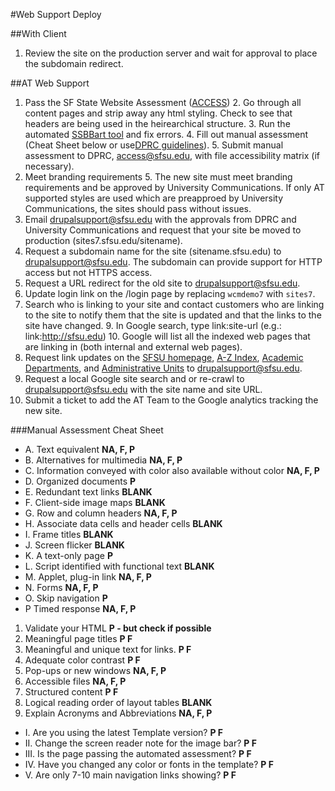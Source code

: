 #Web Support Deploy

##With Client
1. Review the site on the production server and wait for approval to place the subdomain redirect.

##AT Web Support

1. Pass the SF State Website Assessment ([ACCESS](http://www.sfsu.edu/access/webaccess/index.html#requirements))
    2. Go through all content pages and strip away any html styling. Check to see that headers are being used in the heirearchical structure.
    3. Run the automated [SSBBart tool](https://sfsu.ssbbartgroup.com/index.php) and fix errors. 
    4. Fill out manual assessment (Cheat Sheet below or use[DPRC guidelines]( http://www.sfsu.edu/access/webaccess/assessment.html)).
    5. Submit manual assessment to DPRC, access@sfsu.edu, with file accessibility matrix (if necessary).
4. Meet branding requirements
    5. The new site must meet branding requirements and be approved by University Communications. If only AT supported styles are used which are preapproed by University Communications, the sites should pass without issues.
5. Email drupalsupport@sfsu.edu with the approvals from DPRC and University Communications and request that your site be moved to production (sites7.sfsu.edu/sitename).
6. Request a subdomain name for the site (sitename.sfsu.edu) to drupalsupport@sfsu.edu. The subdomain can provide support for HTTP access but not HTTPS access.
7. Request a URL redirect for the old site to drupalsupport@sfsu.edu.
8. Update login link on the /login page by replacing ```wcmdemo7``` with ```sites7```.
8. Search who is linking to your site and contact customers who are linking to the site to notify them that the site is updated and that the links to the site have changed.
    9. In Google search, type link:site-url (e.g.:  link:http://sfsu.edu)
    10. Google will list all the indexed web pages that are linking in (both internal and external web pages).
11. Request link updates on the [SFSU homepage](http://www.sfsu.edu/), [A-Z Index](http://www.sfsu.edu/atoz/), [Academic Departments](http://www.sfsu.edu/deptpage/acaddept.htm), and [Administrative Units](http://www.sfsu.edu/deptpage/admdept.htm) to drupalsupport@sfsu.edu.
12. Request a local Google site search and or re-crawl to drupalsupport@sfsu.edu with the site name and site URL.
14. Submit a ticket to add the AT Team to the Google analytics tracking the new site.

###Manual Assessment  Cheat Sheet

* A. Text equivalent **NA, F, P**
* B. Alternatives for multimedia **NA, F, P**
* C. Information conveyed with color also available without color **NA, F, P**
* D. Organized documents **P**
* E. Redundant text links **BLANK**
* F. Client-side image maps **BLANK**
* G. Row and column headers **NA, F, P**
* H. Associate data cells and header cells **BLANK**
* I. Frame titles **BLANK**
* J. Screen flicker **BLANK**
* K. A text-only page **P**
* L. Script identified with functional text **BLANK**
* M. Applet, plug-in link **NA, F, P**
* N. Forms **NA, F, P**
* O. Skip navigation **P**
* P Timed response **NA, F, P**

1. Validate your HTML **P - but check if possible**
2. Meaningful page titles **P F**
3. Meaningful and unique text for links. **P F**
4. Adequate color contrast **P F**
5. Pop-ups or new windows **NA, F, P**
6. Accessible files **NA, F, P**
7. Structured content **P F**
8. Logical reading order of layout tables **BLANK**
9. Explain Acronyms and Abbreviations **NA, F, P**

* I. Are you using the latest Template version? **P F**
* II. Change the screen reader note for the image bar? **P F**
* III. Is the page passing the automated assessment? **P F**
* IV. Have you changed any color or fonts in the template? **P F**
* V. Are only 7-10 main navigation links showing? **P F**